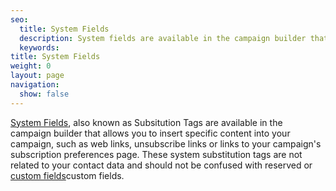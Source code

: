 ```yaml
---
seo:
  title: System Fields
  description: System fields are available in the campaign builder that allow you to insert specific content into your campaign, such as web links, unsubscribe links, or links to your campaign's subscription preferences page. These system substitution tags are not related to your contact data and should not be confused with reserved or custom fields.
  keywords:
title: System Fields
weight: 0
layout: page
navigation:
  show: false
---
```


[System Fields]({{root_url}}/user-interface/sending-email/editor/#using-subustitution-tags), also known as Subsitution Tags are available in the campaign builder that allows you to insert specific content into your campaign, such as web links, unsubscribe links or links to your campaign's subscription preferences page. These system substitution tags are not related to your contact data and should not be confused with reserved or [custom fields]({{root_url}}/glossary/custom-fields/)custom fields.
